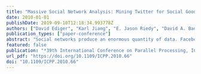 ```yaml
---
title: "Massive Social Network Analysis: Mining Twitter for Social Good"
date: 2010-01-01
publishDate: 2019-09-10T12:18:34.993778Z
authors: ["David Ediger", "Karl Jiang", "E. Jason Riedy", "David A. Bader", "Courtney Corley", "Robert M. Farber", "William N. Reynolds"]
publication_types: ["paper-conference"]
abstract: "Social networks produce an enormous quantity of data. Facebook consists of over 400 million active users sharing over 5 billion pieces of information each month. Analyzing this vast quantity of unstructured data presents challenges for software and hardware. We present GraphCT, a Graph Characterization Toolkit for massive graphs representing social network data. On a 128-processor Cray XMT, GraphCT estimates the betweenness centrality of an artificially generated (R-MAT) 537 million vertex, 8.6 billion edge graph in 55 minutes and a real-world graph (Kwak, et al.) with 61.6 million vertices and 1.47 billion edges in 105 minutes. We use GraphCT to analyze public data from Twitter, a microblogging network. Twitter's message connections appear primarily tree-structured as a news dissemination system. Within the public data, however, are clusters of conversations. Using GraphCT, we can rank actors within these conversations and help analysts focus attention on a much smaller data subset."
featured: false
publication: "*39th International Conference on Parallel Processing, ICPP 2010, San Diego, California, USA, 13-16 September 2010*"
url_pdf: "https://doi.org/10.1109/ICPP.2010.66"
doi: "10.1109/ICPP.2010.66"
---
```


